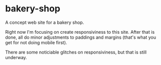 # bakery-shop
A concept web site for a bakery shop.

Right now I'm focusing on create responsiviness to this site. After that is done, all do minor adjustments to paddings and margins (that's what you get for not doing mobile first).

There are some noticiable glitches on responsiviness, but that is still underway.



